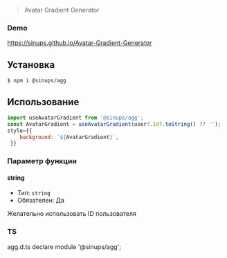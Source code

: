 > Avatar Gradient Generator
### Demo

https://sinups.github.io/Avatar-Gradient-Generator

## Установка

```
$ npm i @sinups/agg
```

## Использование

```js
import useAvatarGradient from '@sinups/agg';
const AvatarGradient = useAvatarGradient(user?.Id?.toString() ?? '');
style={{
    background: `${AvatarGradient}`,
 }}
```
### Параметр функции

#### string

- Тип: `string`
- Обязателен: Да

Желательно использовать ID пользователя

### TS
agg.d.ts
declare module '@sinups/agg';

